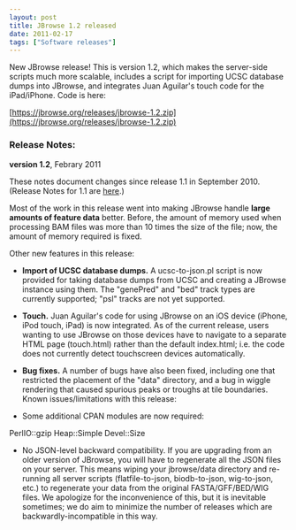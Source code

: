 ```yaml
---
layout: post
title: JBrowse 1.2 released
date: 2011-02-17
tags: ["Software releases"]
---
```


New JBrowse release!  This is version 1.2, which makes the server-side scripts much more scalable, includes a script for importing UCSC database dumps into JBrowse, and integrates Juan Aguilar's touch code for the iPad/iPhone.  Code is here:

[https://jbrowse.org/releases/jbrowse-1.2.zip](https://jbrowse.org/releases/jbrowse-1.2.zip)

### Release Notes:

**version 1.2**, Febrary 2011

These notes document changes since release 1.1 in September 2010.
(Release Notes for 1.1 are [here](https://jbrowse.org/?p=56).)

Most of the work in this release went into making JBrowse handle **large
amounts of feature data** better.  Before, the amount of memory used
when processing BAM files was more than 10 times the size of the file;
now, the amount of memory required is fixed.

Other new features in this release:

*   **Import of UCSC database dumps.** A ucsc-to-json.pl script is now provided for taking database dumps from UCSC and creating a JBrowse instance using them.  The "genePred" and "bed" track types are currently supported; "psl" tracks are not yet supported.
*   **Touch.** Juan Aguilar's code for using JBrowse on an iOS device (iPhone, iPod touch, iPad) is now integrated.  As of the current release, users wanting to use JBrowse on those devices have to navigate to a separate HTML page (touch.html) rather than the default index.html; i.e. the code does not currently detect touchscreen devices automatically.
*   **Bug fixes.** A number of bugs have also been fixed, including one that restricted the placement of the "data" directory, and a bug in wiggle rendering that caused spurious peaks or troughs at tile boundaries.
Known issues/limitations with this release:

*   Some additional CPAN modules are now required:

PerlIO::gzip
Heap::Simple
Devel::Size

*   No JSON-level backward compatibility. If you are upgrading from an older version of JBrowse, you will have to regenerate all the JSON files on your server. This means wiping your jbrowse/data directory and re-running all server scripts (flatfile-to-json, biodb-to-json, wig-to-json, etc.) to regenerate your data from the original FASTA/GFF/BED/WIG files. We apologize for the inconvenience of this, but it is inevitable sometimes; we do aim to minimize the number of releases which are backwardly-incompatible in this way.